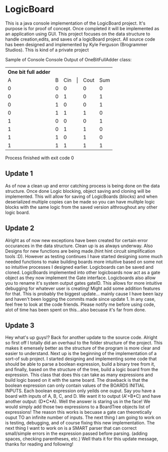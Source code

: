 # LogicBoard
This is a java console implementation of the LogicBoard project.
It's purpose is for proof of concept. 
Once completed it will be implemented as an application using GUI. 
This project focuses on the data structure to handle creation,edits, and saves of a logicBoard project.
All source code has been designed and implemented by Kyle Ferguson (Brogrammer Studios). 
This is kind of a private project


Sample of Console
Console Output of OneBitFullAdder class:
<table>
<th>One bit full adder</th>
    <tr>
        <td>A</td>
        <td>B</td>
        <td>Cin</td>
        <td>|</td>
        <td>Cout</td>
        <td>Sum</td>
    </tr>
    <tr>
        <td>0</td>
        <td>0</td>
        <td>0</td>
        <td>  </td>
        <td>0</td>
        <td>0</td>
    </tr>
        <td>0</td>
        <td>0</td>
        <td>1</td>
        <td>  </td>
        <td>0</td>
        <td>1</td>
    </tr>
        <td>0</td>
        <td>1</td>
        <td>0</td>
        <td>  </td>
        <td>0</td>
        <td>1</td>
    </tr>
        <td>0</td>
        <td>1</td>
        <td>1</td>
        <td>  </td>
        <td>1</td>
        <td>0</td>
    </tr>
        <td>1</td>
        <td>0</td>
        <td>0</td>
        <td>  </td>
        <td>0</td>
        <td>1</td>
    </tr>
        <td>1</td>
        <td>0</td>
        <td>1</td>
        <td>  </td>
        <td>1</td>
        <td>0</td>
    </tr>
        <td>1</td>
        <td>1</td>
        <td>0</td>
        <td>  </td>
        <td>1</td>
        <td>0</td>
    </tr>
        <td>1</td>
        <td>1</td>
        <td>1</td>
        <td>  </td>
        <td>1</td>
        <td>1</td>
    </tr>
</table>
Process finished with exit code 0

<h2>Update 1</h2>
    As of now a clean up and error catching process is being done on the data structure.
    Once done Logic blocking, object saving and cloning will be implemented. This will allow 
    for saving of LogicBoards (blocks) and when deserialized multiple copies can be made so you can
    have mulitple logic blocks with the same logic from the saved version althroughout any other logic board.

<h2>Update 2</h2>
    Alright as of now new exceptions have been created for certain error occurances in the data structure. 
    Clean up is as always underway. Also Designs for new functions are being made.(hint hint circuit 
    simplification tools :D). However as testing continues I have started designing some much needed
    functions to make building boards more intuitive based on some not so intuitive processes I 
    designed earlier. Logicboards can be saved and cloned. LogicBoards implemented into other logicboards
    now act as a gate object as they now implement the Gate interface. Logicboards also allow you to rename 
    it's system output gates gateID. This allows for more intuitive debugging for whatever user is creating! 
    Might add some addition features for that. This is probably the biggest update... mainly cause I have 
    been lazy and haven't been logging the commits made since update 1. In any case, feel free to look at 
    the code friends. Please notify me before using code, alot of time has been spent on this...also becuase
    it's far from done.
    
<h2>Update 3</h2>
    Hey what's up guys!? Back for another update to the source code. Alright so first off I totally did an 
    overhaul to the folder structure of the project. This makes it emensely better as the structure of the 
    program is more clear and easier to understand. Next up is the beginning of the implementation of a
    sort-of sub project. I started designing and implementing some code that should be able to parse a 
    boolean expression, build a binary tree from it, and finally, based on the structure of the tree,
    build a logic board from the expression. This class that does this can take as many expressions and
    build logic based on it with the same board. The drawback is that the boolean expression can only
    contain values of the BOARDS INITIAL INPUTS. Each boolean expression only yeilds one ouput. Say you
    have a board with inputs of A, B, C, and D. We want it to output (A'+B*C) and have another 
    output: (D*C*A). Well the answer is staring us in the face! We would simply add those two expressions
    to a BoardTree objects list of expressions! The reason this works is becuase a gate can theoretically
    ouput TO an infinite number of inputs. The next thing I am going to work on is testing, debugging, and 
    of course fixing this new implementation. The next thing I want to work on is a SMART parser that can
    correct small/simple errors in the expression passed before parsing.
    (adding spaces, checking parentheses, etc.) Well thats it for this update message, thanks for reading and
    following!

